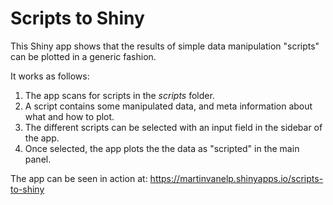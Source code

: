 Scripts to Shiny
================

This Shiny app shows that the results of simple data manipulation "scripts" can 
be plotted in a generic fashion. 

It works as follows:

1. The app scans for scripts in the *scripts* folder.
2. A script contains some manipulated data, and meta information about what and
    how to plot.
3. The different scripts can be selected with an input field in the sidebar of
    the app.
4. Once selected, the app plots the the data as "scripted" in the main panel.

The app can be seen in action at:
https://martinvanelp.shinyapps.io/scripts-to-shiny
